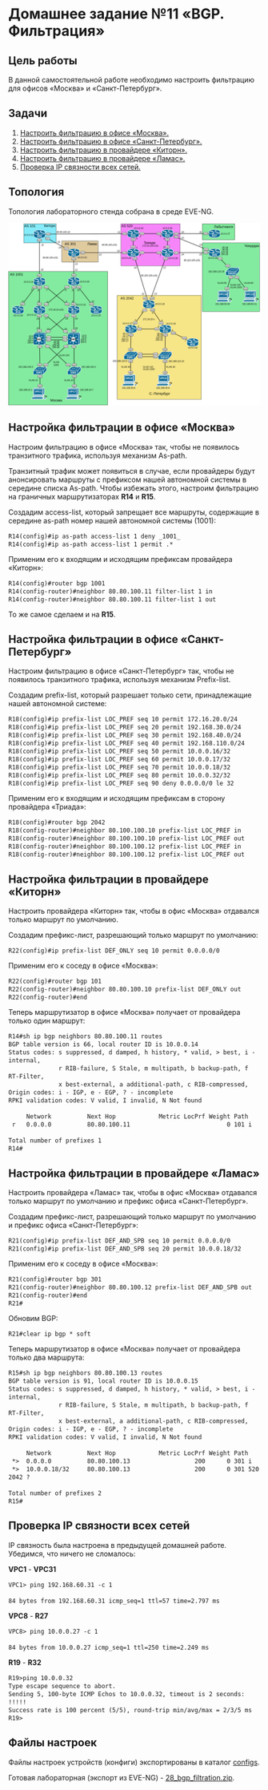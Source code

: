 # Домашнее задание №11 «BGP. Фильтрация»

## Цель работы

В данной самостоятельной работе необходимо настроить фильтрацию для офисов «Москва»
и «Санкт-Петербург».

## Задачи

1. [Настроить фильтрацию в офисе «Москва».](#настройка-фильтрации-в-офисе-москва)
2. [Настроить фильтрацию в офисе «Санкт-Петербург».](#настройка-фильтрации-в-офисе-санкт-петербург)
3. [Настроить фильтрацию в провайдере «Киторн».](#настройка-фильтрации-в-провайдере-киторн)
4. [Настроить фильтрацию в провайдере «Ламас».](#настройка-фильтрации-в-провайдере-ламас)
5. [Проверка IP связности всех сетей.](#проверка-ip-связности-всех-сетей)

## Топология

Топология лабораторного стенда собрана в среде EVE-NG.

![Топология с IP адресами](topo_drawio.png)

## Настройка фильтрации в офисе «Москва»

Настроим фильтрацию в офисе «Москва» так, чтобы не появилось транзитного трафика,
используя механизм As-path.

Транзитный трафик может появиться в случае, если провайдеры будут анонсировать
маршруты с префиксом нашей автономной системы в середине списка As-path. Чтобы
избежать этого, настроим фильтрацию на граничных маршрутизаторах **R14** и **R15**.

Создадим access-list, который запрещает все маршруты, содержащие в середине as-path
номер нашей автономной системы (1001):

```text
R14(config)#ip as-path access-list 1 deny _1001_
R14(config)#ip as-path access-list 1 permit .* 
```

Применим его к входящим и исходящим префиксам провайдера «Киторн»:
```text
R14(config)#router bgp 1001
R14(config-router)#neighbor 80.80.100.11 filter-list 1 in
R14(config-router)#neighbor 80.80.100.11 filter-list 1 out
```

То же самое сделаем и на **R15**.

## Настройка фильтрации в офисе «Санкт-Петербург»

Настроим фильтрацию в офисе «Санкт-Петербург» так, чтобы не появилось транзитного
трафика, используя механизм Prefix-list.

Создадим prefix-list, который разрешает только сети, принадлежащие нашей автономной
системе:

```text
R18(config)#ip prefix-list LOC_PREF seq 10 permit 172.16.20.0/24
R18(config)#ip prefix-list LOC_PREF seq 20 permit 192.168.30.0/24
R18(config)#ip prefix-list LOC_PREF seq 30 permit 192.168.40.0/24
R18(config)#ip prefix-list LOC_PREF seq 40 permit 192.168.110.0/24
R18(config)#ip prefix-list LOC_PREF seq 50 permit 10.0.0.16/32     
R18(config)#ip prefix-list LOC_PREF seq 60 permit 10.0.0.17/32
R18(config)#ip prefix-list LOC_PREF seq 70 permit 10.0.0.18/32
R18(config)#ip prefix-list LOC_PREF seq 80 permit 10.0.0.32/32
R18(config)#ip prefix-list LOC_PREF seq 90 deny 0.0.0.0/0 le 32
```

Применим его к входящим и исходящим префиксам в сторону провайдера «Триада»:
```text
R18(config)#router bgp 2042
R18(config-router)#neighbor 80.100.100.10 prefix-list LOC_PREF in
R18(config-router)#neighbor 80.100.100.10 prefix-list LOC_PREF out
R18(config-router)#neighbor 80.100.100.12 prefix-list LOC_PREF in 
R18(config-router)#neighbor 80.100.100.12 prefix-list LOC_PREF out
```

## Настройка фильтрации в провайдере «Киторн»

Настроить провайдера «Киторн» так, чтобы в офис «Москва» отдавался только маршрут
по умолчанию.

Создадим префикс-лист, разрешающий только маршрут по умолчанию:

```text
R22(config)#ip prefix-list DEF_ONLY seq 10 permit 0.0.0.0/0
```

Применим его к соседу в офисе «Москва»:

```text
R22(config)#router bgp 101
R22(config-router)#neighbor 80.80.100.10 prefix-list DEF_ONLY out
R22(config-router)#end
```

Теперь маршрутизатор в офисе «Москва» получает от провайдера только один маршрут:

```text
R14#sh ip bgp neighbors 80.80.100.11 routes 
BGP table version is 66, local router ID is 10.0.0.14
Status codes: s suppressed, d damped, h history, * valid, > best, i - internal, 
              r RIB-failure, S Stale, m multipath, b backup-path, f RT-Filter, 
              x best-external, a additional-path, c RIB-compressed, 
Origin codes: i - IGP, e - EGP, ? - incomplete
RPKI validation codes: V valid, I invalid, N Not found

     Network          Next Hop            Metric LocPrf Weight Path
 r   0.0.0.0          80.80.100.11                           0 101 i

Total number of prefixes 1 
R14#
```

## Настройка фильтрации в провайдере «Ламас»

Настроить провайдера «Ламас» так, чтобы в офис «Москва» отдавался только маршрут
по умолчанию и префикс офиса «Санкт-Петербург».

Создадим префикс-лист, разрешающий только маршрут по умолчанию и префикс офиса
«Санкт-Петербург»:

```text
R21(config)#ip prefix-list DEF_AND_SPB seq 10 permit 0.0.0.0/0       
R21(config)#ip prefix-list DEF_AND_SPB seq 20 permit 10.0.0.18/32
```

Применим его к соседу в офисе «Москва»:

```text
R21(config)#router bgp 301
R21(config-router)#neighbor 80.80.100.12 prefix-list DEF_AND_SPB out
R21(config-router)#end
R21#
```

Обновим BGP:

```text
R21#clear ip bgp * soft
```

Теперь маршрутизатор в офисе «Москва» получает от провайдера только два маршрута:

```text
R15#sh ip bgp neighbors 80.80.100.13 routes
BGP table version is 91, local router ID is 10.0.0.15
Status codes: s suppressed, d damped, h history, * valid, > best, i - internal, 
              r RIB-failure, S Stale, m multipath, b backup-path, f RT-Filter, 
              x best-external, a additional-path, c RIB-compressed, 
Origin codes: i - IGP, e - EGP, ? - incomplete
RPKI validation codes: V valid, I invalid, N Not found

     Network          Next Hop            Metric LocPrf Weight Path
 *>  0.0.0.0          80.80.100.13                  200      0 301 i
 *>  10.0.0.18/32     80.80.100.13                  200      0 301 520 2042 ?

Total number of prefixes 2 
R15#
```

## Проверка IP связности всех сетей

IP связность была настроена в предыдущей домашней работе. Убедимся, что ничего
не сломалось:

**VPC1** - **VPC31**

```text
VPC1> ping 192.168.60.31 -c 1

84 bytes from 192.168.60.31 icmp_seq=1 ttl=57 time=2.797 ms
```

**VPC8** - **R27**

```text
VPC8> ping 10.0.0.27 -c 1

84 bytes from 10.0.0.27 icmp_seq=1 ttl=250 time=2.249 ms
```

**R19** - **R32**

```text
R19>ping 10.0.0.32 
Type escape sequence to abort.
Sending 5, 100-byte ICMP Echos to 10.0.0.32, timeout is 2 seconds:
!!!!!
Success rate is 100 percent (5/5), round-trip min/avg/max = 2/3/5 ms
R19>
```

## Файлы настроек

Файлы настроек устройств (конфиги) экспортированы в каталог [configs](./configs/).

Готовая лабораторная (экспорт из EVE-NG) - [28_bgp_filtration.zip](./28_bgp_filtration.zip).
